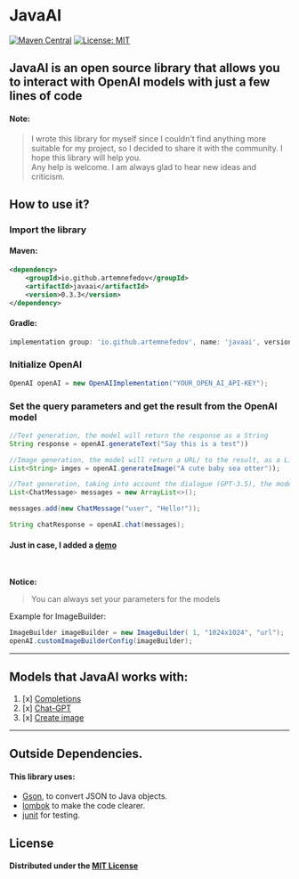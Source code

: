 # JavaAI

[![Maven Central](https://img.shields.io/maven-central/v/io.github.artemnefedov/javaai.svg?label=Maven%20Central)](https://search.maven.org/search?q=g:%22io.github.artemnefedov%22%20AND%20a:%22javaai%22)
[![License: MIT](https://img.shields.io/badge/License-MIT-yellow.svg)](https://opensource.org/licenses/MIT)

## JavaAI is an open source library that allows you to interact with OpenAI models with just a few lines of code

#### Note:
> I wrote this library for myself since I couldn't find anything more suitable for my project, so I decided to share it with the community. I hope this library will help you.<br>
Any help is welcome. I am always glad to hear new ideas and criticism.

## How to use it?


### Import the library

#### Maven:
```xml
<dependency>
    <groupId>io.github.artemnefedov</groupId>
    <artifactId>javaai</artifactId>
    <version>0.3.3</version>
</dependency>
```
#### Gradle:
```groovy
implementation group: 'io.github.artemnefedov', name: 'javaai', version: '0.3.3'
```

### Initialize OpenAI
```java
OpenAI openAI = new OpenAIImplementation("YOUR_OPEN_AI_API-KEY");
```
### Set the query parameters and get the result from the OpenAI model

```java
//Text generation, the model will return the response as a String
String response = openAI.generateText("Say this is a test"))

//Image generation, the model will return a URL/ to the result, as a List of String
List<String> imges = openAI.generateImage("A cute baby sea otter"));

//Text generation, taking into account the dialogue (GPT-3.5), the model will return the answer as a String
List<ChatMessage> messages = new ArrayList<>();

messages.add(new ChatMessage("user", "Hello!"));

String chatResponse = openAI.chat(messages);
```
#### Just in case, I added a [demo](https://github.com/artemnefedov/JavaAI/tree/demo)
<br>

**Notice:**
<br>
> You can always set your parameters for the models

Example for ImageBuilder:
```java
ImageBuilder imageBuilder = new ImageBuilder( 1, "1024x1024", "url");
openAI.customImageBuilderConfig(imageBuilder);
```

---
## Models that JavaAI works with:
1. [x] [Completions](https://platform.openai.com/docs/api-reference/completions)
2. [x] [Chat-GPT](https://platform.openai.com/docs/api-reference/chat)
3. [x] [Create image](https://platform.openai.com/docs/api-reference/images/create)

---
## Outside Dependencies.
#### This library uses:
* [Gson](https://github.com/google/gson), to convert JSON to Java objects.<br>
* [lombok](https://github.com/projectlombok/lombok) to make the code clearer.<br>
* [junit](https://github.com/junit-team/junit5) for testing.

## License
#### Distributed under the [MIT License](https://github.com/artemnefedov/JavaAI/blob/main/LICENSE)

